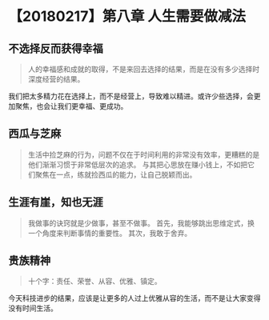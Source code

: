# 【20180217】第八章 人生需要做减法


## 不选择反而获得幸福

> 人的幸福感和成就的取得，不是来回去选择的结果，而是在没有多少选择时深度经营的结果。

我们把太多精力花在选择上，而不是经营上，导致难以精进。或许少些选择，会更加聚焦，也会让我们更幸福、更成功。

## 西瓜与芝麻

> 生活中捡芝麻的行为，问题不仅在于时间利用的非常没有效率，更糟糕的是他们渐渐习惯于非常低层次的追求。
> 与其把心思放在赚小钱上，不如把它们聚焦在一点，练就捡西瓜的能力，让自己脱颖而出。

## 生涯有崖，知也无涯

> 我做事的诀窍就是少做事，甚至不做事。
> 首先，我能够跳出思维定式，换一个角度来判断事情的重要性。
> 其次，我敢于舍弃。



## 贵族精神

> 十个字：责任、荣誉、从容、优雅、镇定。

今天科技进步的结果，应该是让更多的人过上优雅从容的生活，而不是让大家变得没有时间生活。


